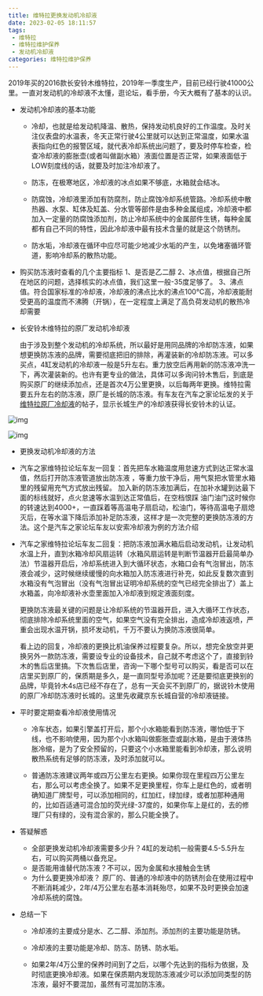 ```yaml
---
title: 维特拉更换发动机冷却液
date: 2023-02-05 18:11:57
tags:
 - 维特拉
 - 维特拉维护保养
 - 发动机冷却液
categories: 维特拉维护保养
---
```


2019年买的2016款长安铃木维特拉，2019年一季度生产，目前已经行驶41000公里。一直对发动机的冷却液不太懂，逛论坛，看手册，今天大概有了基本的认识。

<!--more-->

* 发动机冷却液的基本功能

  * 冷却，也就是给发动机降温、散热，保持发动机良好的工作温度。及时关注仪表盘的水温表，冬天正常行驶4公里就可以达到正常温度，如果水温表指向红色的报警区域，就代表冷却系统出问题了，要及时停车检查，检查冷却液的膨胀壶(或者叫做副水箱）液面位置是否正常，如果液面低于LOW刻度线的话，就要及时加注冷却液了。

  * 防冻，在极寒地区，冷却液的冰点如果不够底，水箱就会结冰。

  * 防腐蚀，冷却液里添加有防腐剂，防止腐蚀冷却系统管路。冷却系统中散热器、水泵、缸体及缸盖、分水管等部件是由多种金属组成，冷却液中都加入一定量的防腐蚀添加剂，防止冷却系统中的金属部件生锈，每种金属都有自己不同的特性，因此冷却液中最有技术含量的就是这个防锈剂。

  * 防水垢，冷却液在循环中应尽可能少地减少水垢的产生，以免堵塞循环管道，影响冷却系的散热功能。

    

* 购买防冻液时查看的几个主要指标
  1、是否是乙二醇
  2、冰点值，根据自己所在地区的问题，选择核实的冰点值，我们这里一般-35度足够了。
  3、沸点值。符合国家标准的冷却液，冷却液的沸点比水的沸点100℃高，冷却液能耐受更高的温度而不沸腾（开锅），在一定程度上满足了高负荷发动机的散热冷却需要

* 长安铃木维特拉的原厂发动机冷却液

   由于涉及到整个发动机的冷却系统，所以最好是用同品牌的冷却防冻液，如果想更换防冻液的品牌，需要彻底把旧的排除，再灌装新的冷却防冻液。可以多买点，4缸发动机的冷却液一般是5升左右。重力放空后再用新的防冻液冲洗一下，再次灌装新的。也许有更专业的做法，具体可以多询问铃木售后，到底是购买原厂的继续添加点，还是首次4万公里更换，以后每两年更换。维特拉需要五升左右的防冻液，原厂是长城的防冻液。有车友在汽车之家论坛发的关于[维特拉原厂冷却液](https://club.autohome.com.cn/bbs/thread/7a001d6d35500e07/101476526-1.html)的帖子，显示长城生产的冷却液获得长安铃木的认证。

![img](/images/vitara/EngineCooler/长城冷却液.jpg)

![img](/images/vitara/EngineCooler/长安铃木维特拉原厂冷却液.jpg)

*  更换发动机冷却液的方法
  * 汽车之家维特拉论坛车友一回复：首先把车水箱温度用怠速方式到达正常水温值，然后打开防冻液管道放出防冻液 ，等重力放干净后，用气泵把水管里水箱里的残留用充气方式放出残留。
    加入新的防冻液加满后，在加补水罐到达最下面的标线就好，点火怠速等水温到达正常值后，在空档恨踩 油门油门这时候你的转速达到4000+，一直踩着等高温电子扇启动，松油门，等待高温电子扇熄灭后，在等水温下降后添加补足防冻液，这样才是一次完整的更换防冻液的方法。这个是汽车之家论坛车友以安索冷却液为例的方法介绍
  
  * 汽车之家维特拉论坛车友二回复：把防冻液加满水箱后启动发动机，让发动机水温上升，直到水箱冷却风扇运转（水箱风扇运转是判断节温器开启最简单办法）节温器开启后，冷却系统进入到大循环状态，水箱口会有气泡冒出，防冻液会减少，这时候继续缓慢的向水箱加入防冻液进行补充，如此反复数次直到水箱没有气泡冒出（没有气泡冒出证明冷却系统的空气已经完全排出了）盖上水箱盖，向冷却液补水壶里面加入冷却液到规定液面刻度。
  
    更换防冻液最关键的问题是让冷却系统的节温器开启，进入大循环工作状态，彻底排除冷却系统里面的空气，如果空气没有完全排出，造成冷却液返喷，严重会出现水温开锅，损坏发动机，千万不要认为换防冻液很简单。
  
    看上边的回复，冷却液的更换比机油保养过程要复杂。所以，想完全放空并更换另外一款防冻液，需要设专业的设备技术，自己就不考虑这个了，直接到铃木的售后店里搞。下次售后店里，咨询一下哪个型号可以购买，看是否可以在店里买到原厂的，保质期是多久，是一直同型号添加呢？还是要彻底更换别的品牌，毕竟铃木4s店已经不存在了，总有一天会买不到原厂的，据说铃木使用的原厂冷却防冻液时长城的。这里先收藏京东长城自营的冷却液链接。

* 平时要定期查看冷却液使用情况

  * 冷车状态，如果引擎盖打开后，那个小水箱能看到防冻液，哪怕低于下线，也不影响使用，因为那个小水箱叫做膨胀壶或副水箱，是由于液体热胀冷缩，是为了安全预留的，只要这个小水箱里能看到冷却液，那么说明散热系统有足够的防冻液，及时添加就可以。

  * 普通防冻液建议两年或四万公里左右更换。如果你现在里程四万公里左右，那么可以考虑全换了。如果不足更换里程，你车上是红色的，或者明确知道厂牌型号，可以添加相同的，红加红，绿加绿，或者加那种通用的，比如百适通可混合加的荧光绿-37度的，如果你车上是红的，去的修理厂只有绿的，没有混合家的，那么只能全换了。

* 答疑解惑
  * 全部更换发动机冷却液需要多少升？4缸的发动机一般需要4.5-5.5升左右，可以购买两桶以备充足。
  * 是否能用谁替代防冻液？不可以，因为金属和水接触会生锈
  * 为什么要更换冷却液？ 原厂的、普通的冷却液中的防锈剂会在使用过程中不断消耗减少，2年/4万公里左右基本消耗殆尽，如果不及时更换会加速冷却系统的腐蚀。

* 总结一下

  * 冷却液的主要成分是水、乙二醇、添加剂。添加剂的主要功能是防锈。

  * 冷却液的主要功能是冷却、防冻、防锈、防水垢。
  * 如果2年/4万公里的保养时间到了之后，以哪个先达到的指标为依据，及时彻底更换冷却液。如果在保质期内发现防冻液减少可以添加同类型的防冻液，最好不要混加，虽然有可混加防冻液。
